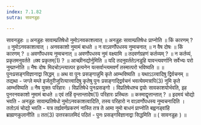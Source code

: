 ```yaml
---
index: 7.1.82
sutra: सावनडुहः

---
```

सावनडुहः ॥ अनडुहः सावाम्प्रतिषेधो नुमोऽनवकाशत्वात् ॥ अनडुहः सावाम्प्रतिषेधः प्राप्नोति ॥ किं कारणम् ? ॥ नुमोऽनवकाशत्वात् । अनवकाशो नुमामं बाधते ॥ न वाऽवर्णोपधस्य नुम्वचनात् ॥ न वैष दोषः ॥ किं कारणम् ? ॥ अवर्णोपधस्य नुम्वचनात् ॥ अवर्णोपधस्य नुमं वक्ष्यामि ॥ तदवर्णग्रहणं कर्तव्यम् ? ॥ न कर्तव्यं, प्रकृतमनुवर्तते ॥क्व प्रकृतम्(1) ? ॥ आच्छीनद्योर्नुमिति ॥ यदि तदनुवर्ततेऽनडुहि यावन्त्यवर्णानि सर्वेभ्यः परो नुम्प्राप्नोति ॥ नैषः दोषः मिदचोऽन्त्यात्पर इत्यनेन यत्सर्वान्त्यमवर्णं तस्मात्परो भविष्यति ॥ ॥ पुनःप्रसङ्गविज्ञानाद्वा सिद्धम् ॥ अथ वा पुनः प्रसङ्गान्नुमि कृते आम्भविष्यति ॥ यथाऽऽत्त्वादिषु द्विर्वचनम् ॥ तद्यथा - जग्ले मम्ले इर्जतुरीजुरित्यात्त्वादिषु कृतेषु पुनः प्रसङ्गादि्द्वर्वचनं भवत्येवमत्रापि(3) नुमि कृते आम्भविष्यति ॥ नैष युक्तः परिहारः । विप्रतिषेधे पुनःप्रसङ्गो । विप्रतिषेधश्च द्वयोः सावकाशयोर्भवति, इह पुनरनवकाशो नुमामं बाधते ॥ एवं तर्हि वृन्तान्तादेष(1) परिहारः प्रस्थितः ॥ कस्माद्वृत्तान्तात् ? ॥ इदमयं चोद्यो भवति - अनडुहः सावाम्प्रतिषेधो नुमोऽनवकाशत्वादिति, तस्य परिहारो न वाऽवर्णोपधस्य नुम्वचनादिति । ततोऽयं चोद्यो भवति - यत्र तर्ह्यवर्णप्रकरणं नास्ति तत्र ते आमा नुमो बाधनं प्राप्नोति बह्वनड्वांहि ब्राह्मणकुलानीति ॥ तत(3) उत्तरकालमिदं पठितं - पुनः प्रसङ्गविज्ञानाद्वा सिद्धमिति ॥ ( सावनडुहः ) ॥